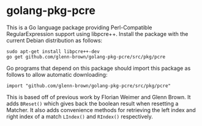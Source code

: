 golang-pkg-pcre
===============

This is a Go language package providing Perl-Compatible RegularExpression
support using libpcre++.  Install the package with the current Debian
distribution as follows:

    sudo apt-get install libpcre++-dev
    go get github.com/glenn-brown/golang-pkg-pcre/src/pkg/pcre

Go programs that depend on this package should import this package as
follows to allow automatic downloading:

    import "github.com/glenn-brown/golang-pkg-pcre/src/pkg/pcre"

This is based off of previous work by Florian Weimer and Glenn Brown. It adds `BReset()` which gives back the boolean result when resetting a Matcher. It also adds convenience methods for retrieving the left index and right index of a match `LIndex()` and `RIndex()` respectively.
